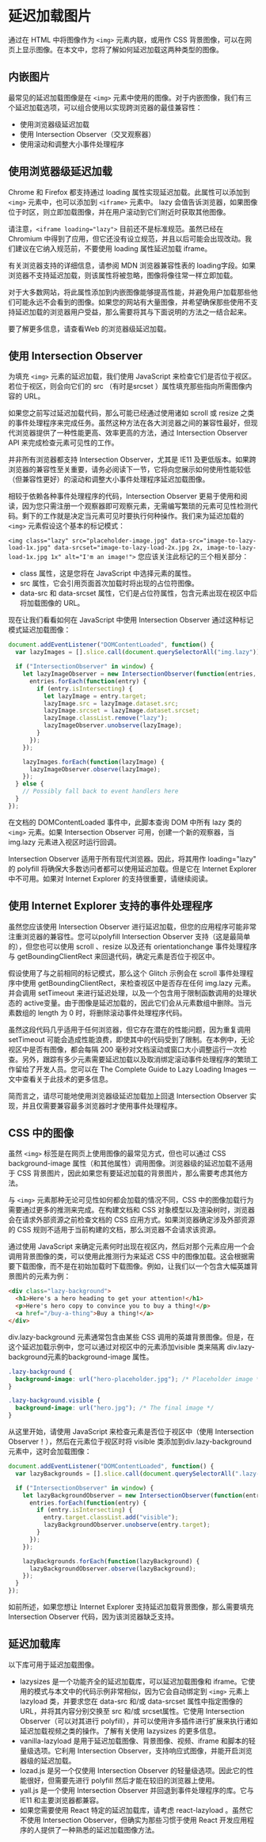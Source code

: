 # 延迟加载图片


通过在 HTML 中将图像作为 `<img>` 元素内联，或用作 CSS 背景图像，可以在网页上显示图像。在本文中，您将了解如何延迟加载这两种类型的图像。

## 内嵌图片

最常见的延迟加载图像是在 `<img>` 元素中使用的图像。对于内嵌图像，我们有三个延迟加载选项，可以组合使用以实现跨浏览器的最佳兼容性：

- 使用浏览器级延迟加载
- 使用 Intersection Observer（交叉观察器）
- 使用滚动和调整大小事件处理程序

## 使用浏览器级延迟加载

Chrome 和 Firefox 都支持通过 loading 属性实现延迟加载。此属性可以添加到 `<img>` 元素中，也可以添加到 `<iframe>` 元素中。 lazy 会值告诉浏览器，如果图像位于时区，则立即加载图像，并在用户滚动到它们附近时获取其他图像。

请注意，`<iframe loading="lazy">` 目前还不是标准规范。虽然已经在 Chromium 中得到了应用，但它还没有设立规范，并且以后可能会出现改动。我们建议在它纳入规范前，不要使用 loading 属性延迟加载 iframe。

有关浏览器支持的详细信息，请参阅 MDN 浏览器兼容性表的 loading字段。如果浏览器不支持延迟加载，则该属性将被忽略，图像将像往常一样立即加载。

对于大多数网站，将此属性添加到内嵌图像能够提高性能，并避免用户加载那些他们可能永远不会看到的图像。如果您的网站有大量图像，并希望确保那些使用不支持延迟加载的浏览器用户受益，那么需要将其与下面说明的方法之一结合起来。

要了解更多信息，请查看Web 的浏览器级延迟加载。

## 使用 Intersection Observer

为填充 `<img>` 元素的延迟加载，我们使用 JavaScript 来检查它们是否位于视区。若位于视区，则会向它们的 src （有时是srcset ）属性填充那些指向所需图像内容的 URL。

如果您之前写过延迟加载代码，那么可能已经通过使用诸如 scroll 或 resize 之类的事件处理程序来完成任务。虽然这种方法在各大浏览器之间的兼容性最好，但现代浏览器提供了一种性能更高、效率更高的方法，通过 Intersection Observer API 来完成检查元素可见性的工作。

并非所有浏览器都支持 Intersection Observer，尤其是 IE11 及更低版本。如果跨浏览器的兼容性至关重要，请务必阅读下一节，它将向您展示如何使用性能较低（但兼容性更好）的滚动和调整大小事件处理程序延迟加载图像。

相较于依赖各种事件处理程序的代码，Intersection Observer 更易于使用和阅读，因为您只需注册一个观察器即可观察元素，无需编写繁琐的元素可见性检测代码。剩下的工作就是决定当元素可见时要执行何种操作。我们来为延迟加载的 `<img>` 元素假设这个基本的标记模式：


`<img class="lazy" src="placeholder-image.jpg" data-src="image-to-lazy-load-1x.jpg" data-srcset="image-to-lazy-load-2x.jpg 2x, image-to-lazy-load-1x.jpg 1x" alt="I'm an image!">`
您应该关注此标记的三个相关部分：

- class 属性，这是您将在 JavaScript 中选择元素的属性。
- src 属性，它会引用页面首次加载时将出现的占位符图像。
- data-src 和 data-srcset 属性，它们是占位符属性，包含元素出现在视区中后将加载图像的 URL。

现在让我们看看如何在 JavaScript 中使用 Intersection Observer 通过这种标记模式延迟加载图像：

```javascript
document.addEventListener("DOMContentLoaded", function() {
  var lazyImages = [].slice.call(document.querySelectorAll("img.lazy"));

  if ("IntersectionObserver" in window) {
    let lazyImageObserver = new IntersectionObserver(function(entries, observer) {
      entries.forEach(function(entry) {
        if (entry.isIntersecting) {
          let lazyImage = entry.target;
          lazyImage.src = lazyImage.dataset.src;
          lazyImage.srcset = lazyImage.dataset.srcset;
          lazyImage.classList.remove("lazy");
          lazyImageObserver.unobserve(lazyImage);
        }
      });
    });

    lazyImages.forEach(function(lazyImage) {
      lazyImageObserver.observe(lazyImage);
    });
  } else {
    // Possibly fall back to event handlers here
  }
});
```

在文档的 DOMContentLoaded 事件中，此脚本查询 DOM 中所有 lazy 类的 `<img>` 元素。如果 Intersection Observer 可用，创建一个新的观察器，当 img.lazy 元素进入视区时运行回调。


Intersection Observer 适用于所有现代浏览器。因此，将其用作 loading="lazy" 的 polyfill 将确保大多数访问者都可以使用延迟加载。但是它在 Internet Explorer 中不可用。如果对 Internet Explorer 的支持很重要，请继续阅读。

## 使用 Internet Explorer 支持的事件处理程序

虽然您应该使用 Intersection Observer 进行延迟加载，但您的应用程序可能非常注重浏览器的兼容性。您可以polyfill Intersection Observer 支持（这是最简单的），但您也可以使用 scroll 、resize 以及还有 orientationchange 事件处理程序与 getBoundingClientRect 来回退代码，确定元素是否位于视区中。

假设使用了与之前相同的标记模式，那么这个 Glitch 示例会在 scroll 事件处理程序中使用 getBoundingClientRect，来检查视区中是否存在任何 img.lazy 元素。并会调用 setTimeout 来进行延迟处理，以及一个包含用于限制函数调用的处理状态的 active变量。由于图像是延迟加载的，因此它们会从元素数组中删除。当元素数组的 length 为 0 时，将删除滚动事件处理程序代码。


虽然这段代码几乎适用于任何浏览器，但它存在潜在的性能问题，因为重复调用 setTimeout 可能会造成性能浪费，即使其中的代码受到了限制。在本例中，无论视区中是否有图像，都会每隔 200 毫秒对文档滚动或窗口大小调整运行一次检查。另外，跟踪有多少元素需要延迟加载以及取消绑定滚动事件处理程序的繁琐工作留给了开发人员。您可以在 The Complete Guide to Lazy Loading Images 一文中查看关于此技术的更多信息。

简而言之，请尽可能地使用浏览器级延迟加载加上回退 Intersection Observer 实现，并且仅需要兼容最多浏览器时才使用事件处理程序。

## CSS 中的图像

虽然 `<img>` 标签是在网页上使用图像的最常见方式，但也可以通过 CSS background-image 属性（和其他属性）调用图像。浏览器级的延迟加载不适用于 CSS 背景图片，因此如果您有要延迟加载的背景图片，那么需要考虑其他方法。

与 `<img>` 元素那种无论可见性如何都会加载的情况不同，CSS 中的图像加载行为需要通过更多的推测来完成。在构建文档和 CSS 对象模型以及渲染树时，浏览器会在请求外部资源之前检查文档的 CSS 应用方式。如果浏览器确定涉及外部资源的 CSS 规则不适用于当前构建的文档，那么浏览器不会请求该资源。

通过使用 JavaScript 来确定元素何时出现在视区内，然后对那个元素应用一个会调用背景图像的类，可以使用此推测行为来延迟 CSS 中的图像加载。这会根据需要下载图像，而不是在初始加载时下载图像。例如，让我们以一个包含大幅英雄背景图片的元素为例：

```html
<div class="lazy-background">
  <h1>Here's a hero heading to get your attention!</h1>
  <p>Here's hero copy to convince you to buy a thing!</p>
  <a href="/buy-a-thing">Buy a thing!</a>
</div>
```

div.lazy-background 元素通常包含由某些 CSS 调用的英雄背景图像。但是，在这个延迟加载示例中，您可以通过对视区中的元素添加visible 类来隔离 div.lazy-background元素的background-image 属性。

```css
.lazy-background {
  background-image: url("hero-placeholder.jpg"); /* Placeholder image */
}

.lazy-background.visible {
  background-image: url("hero.jpg"); /* The final image */
}
```

从这里开始，请使用 JavaScript 来检查元素是否位于视区中（使用 Intersection Observer！），然后在元素位于视区时将 visible 类添加到div.lazy-background 元素中，这时会加载图像：

```javascript
document.addEventListener("DOMContentLoaded", function() {
  var lazyBackgrounds = [].slice.call(document.querySelectorAll(".lazy-background"));

  if ("IntersectionObserver" in window) {
    let lazyBackgroundObserver = new IntersectionObserver(function(entries, observer) {
      entries.forEach(function(entry) {
        if (entry.isIntersecting) {
          entry.target.classList.add("visible");
          lazyBackgroundObserver.unobserve(entry.target);
        }
      });
    });

    lazyBackgrounds.forEach(function(lazyBackground) {
      lazyBackgroundObserver.observe(lazyBackground);
    });
  }
});
```

如前所述，如果您想让 Internet Explorer 支持延迟加载背景图像，那么需要填充 Intersection Observer 代码，因为该浏览器缺乏支持。

## 延迟加载库

以下库可用于延迟加载图像。

- lazysizes 是一个功能齐全的延迟加载库，可以延迟加载图像和 iframe。它使用的模式与本文中的代码示例非常相似，因为它会自动绑定到 `<img>` 元素上 lazyload 类，并要求您在 data-src 和/或 data-srcset 属性中指定图像的 URL，并将其内容分别交换至 src 和/或 srcset属性。它使用 Intersection Observer（可以对其进行 polyfill），并可以使用许多插件进行扩展来执行诸如延迟加载视频之类的操作。了解有关使用 lazysizes 的更多信息。
- vanilla-lazyload 是用于延迟加载图像、背景图像、视频、iframe 和脚本的轻量级选项。它利用 Intersection Observer，支持响应式图像，并能开启浏览器级的延迟加载。
- lozad.js 是另一个仅使用 Intersection Observer 的轻量级选项。因此它的性能很好，但需要先进行 polyfill 然后才能在较旧的浏览器上使用。
- yall.js 是一个使用 Intersection Observer 并回退到事件处理程序的库。它与 IE11 和主要浏览器都兼容。
- 如果您需要使用 React 特定的延迟加载库，请考虑 react-lazyload 。虽然它不使用 Intersection Observer，但确实为那些习惯于使用 React 开发应用程序的人提供了一种熟悉的延迟加载图像方法。
